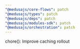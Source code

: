 ```yaml
---
"@medusajs/core-flows": patch
"@medusajs/types": patch
"@medusajs/deps": patch
"@medusajs/modules-sdk": patch
"@medusajs/orchestration": patch
---
```


chore(): Improve caching rollout
